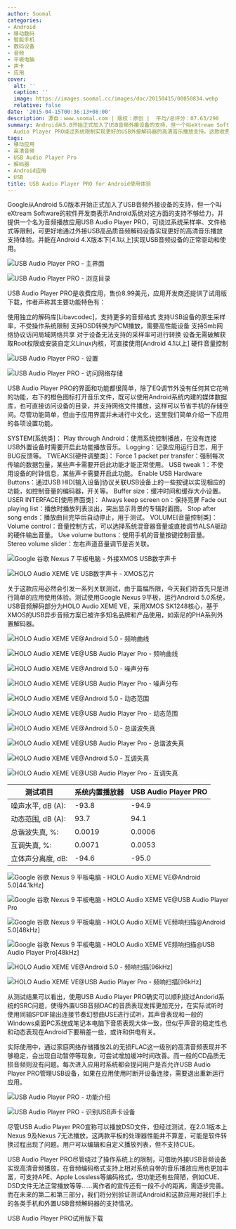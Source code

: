 ```yaml
---
author: Soomal
categories:
- Android
- 移动数码
- 智能手机
- 数码设备
- 音频
- 平板电脑
- 声卡
- 应用
cover:
  alt: ''
  caption: ''
  image: https://images.soomal.cc/images/doc/20150415/00050834.webp
  relative: false
date: '2015-04-15T00:36:13+08:00'
description: 源自：www.soomal.com | 版权：原创 |  平均/总评分：07.63/290
summary: Android从5.0开始正式加入了USB音频外接设备的支持，但一个叫eXtream Software的软件开发商表示Android系统对这方面的支持不够给力，并提供一个名为音频播放应用USB
  Audio Player PRO绕过系统限制实现更好的USB外接解码器的高清音乐播放支持。这款收费应用的界面和使用体验如何？
tags:
- 移动应用
- 高清音频
- USB Audio Player Pro
- 解码器
- Android应用
- USB
title: USB Audio Player PRO for Android使用体验
---
```


Google从Android 5.0版本开始正式加入了USB音频外接设备的支持，但一个叫eXtream Software的软件开发商表示Android系统对这方面的支持不够给力，并提供一个名为音频播放应用USB Audio Player PRO，可绕过系统采样率、文件格式等限制，可更好地通过外接USB高品质音频解码设备实现更好的高清音乐播放支持体验。并能在Android 4.X版本下[4.1以上]实现USB音频设备的正常驱动和使用。



![USB Audio Player PRO - 主界面](https://images.soomal.cc/images/doc/20150402/00050271_01.webp)



![USB Audio Player PRO - 浏览目录](https://images.soomal.cc/images/doc/20150402/00050272_01.webp)



USB Audio Player PRO是收费应用，售价8.99美元，应用开发商还提供了试用版下载，作者声称其主要功能特色有：



使用独立的解码库[Libavcodec]，支持更多的音频格式
支持USB设备的原生采样率，不受操作系统限制
支持DSD转换为PCM播放，需要高性能设备
支持Smb网络协议访问局域网络共享
对于设备无法支持的采样率可进行转换
设备无需破解获取Root权限或安装自定义Linux内核，可直接使用[Android 4.1以上]
硬件音量控制



![USB Audio Player PRO - 设置](https://images.soomal.cc/images/doc/20150402/00050275_01.webp)



![USB Audio Player PRO - 访问网络存储](https://images.soomal.cc/images/doc/20150402/00050277_01.webp)



USB Audio Player PRO的界面和功能都很简单，除了EQ调节外没有任何其它花哨的功能，右下的橙色图标打开音乐文件，既可以使用Android系统内建的媒体数据库，也可直接访问设备的目录，并支持网络文件播放，这样可以节省手机的存储空间。尽管功能简单，但由于应用界面并未进行中文化，这里我们简单介绍一下应用的各项设置功能。







SYSTEM[系统类]：
Play through Android：使用系统控制播放，在没有连接USB外置设备时需要开启此功能播放音乐。
Logging：记录应用运行日志，用于BUG反馈等。
TWEAKS[硬件调整类]：
Force 1 packet per transfer：强制每次传输的数据包量，某些声卡需要开启此功能才能正常使用。
USB tweak 1：不使用设备的时钟信息，某些声卡需要开启此功能。
Enable USB Hardware Buttons：通过USB HID[输入设备]协议关联USB设备上的一些按键以实现相应的功能，如控制音量的编码器，开关等。
Buffer size：缓冲时间和缓存大小设置。
USER INTERFACE[使用界面类]：
Always keep screen on：保持亮屏
Fade out playing list：播放时播放列表淡出，突出显示背景的专辑封面图。
Stop after song ends：播放曲目完毕后自动停止，用于测试。
VOLUME[音量控制类]：
Volume control：音量控制方式，可以选择系统混音器音量或直接调节ALSA驱动的硬件输出音量。
Use volume buttons：使用手机的音量按键控制音量。
Stereo volume slider：左右声道音量调节是否关联。



![Google 谷歌 Nexus 7 平板电脑 - 外接XMOS USB数字声卡](https://images.soomal.cc/images/doc/20150202/00049053_01.webp)



![HOLO Audio XEME VE USB数字声卡 - XMOS芯片](https://images.soomal.cc/images/doc/20150415/00050835_01.webp)



关于这款应用必然会引发一系列关联测试，由于篇幅所限，今天我们将首先只是进行简单的应用使用体验。测试使用Google Nexus 9平板，运行Android 5.0系统，USB音频解码部分为HOLO Audio XEME VE，采用XMOS SK1248核心，基于XMOS的USB异步音频方案已被许多知名品牌和产品使用，如索尼的PHA系列外置解码器。



![HOLO Audio XEME VE@Android 5.0 - 频响曲线](https://images.soomal.cc/images/doc/20150414/00050823_01.webp)



![HOLO Audio XEME VE@USB Audio Player Pro - 频响曲线](https://images.soomal.cc/images/doc/20150414/00050824_01.webp)



![HOLO Audio XEME VE@Android 5.0 - 噪声分布](https://images.soomal.cc/images/doc/20150414/00050825_01.webp)



![HOLO Audio XEME VE@USB Audio Player Pro - 噪声分布](https://images.soomal.cc/images/doc/20150414/00050826_01.webp)



![HOLO Audio XEME VE@Android 5.0 - 动态范围](https://images.soomal.cc/images/doc/20150414/00050827_01.webp)



![HOLO Audio XEME VE@USB Audio Player Pro - 动态范围](https://images.soomal.cc/images/doc/20150414/00050829_01.webp)



![HOLO Audio XEME VE@Android 5.0 - 总谐波失真](https://images.soomal.cc/images/doc/20150414/00050830_01.webp)



![HOLO Audio XEME VE@USB Audio Player Pro - 总谐波失真](https://images.soomal.cc/images/doc/20150414/00050831_01.webp)



![HOLO Audio XEME VE@Android 5.0 - 互调失真](https://images.soomal.cc/images/doc/20150414/00050832_01.webp)



![HOLO Audio XEME VE@USB Audio Player Pro - 互调失真](https://images.soomal.cc/images/doc/20150414/00050833_01.webp)



| 测试项目 | 系统内置播放器 | USB Audio Player PRO |
| --- | --- | --- |
| 噪声水平, dB (A): | -93.8 | -94.9 |
| 动态范围, dB (A): | 93.7 | 94.1 |
| 总谐波失真, %: | 0.0019 | 0.0006 |
| 互调失真, %: | 0.0071 | 0.0053 |
| 立体声分离度, dB: | -94.6 | -95.0 |



![Google 谷歌 Nexus 9 平板电脑 - HOLO Audio XEME VE@Android 5.0[44.1kHz]](https://images.soomal.cc/images/doc/20150202/00049055_01.webp)



![Google 谷歌 Nexus 9 平板电脑 - HOLO Audio XEME VE@USB Audio Player Pro](https://images.soomal.cc/images/doc/20150402/00050264_01.webp)



![Google 谷歌 Nexus 9 平板电脑 - HOLO Audio XEME VE频响扫描@Android 5.0[48kHz]](https://images.soomal.cc/images/doc/20150402/00050265_01.webp)



![Google 谷歌 Nexus 9 平板电脑 - HOLO Audio XEME VE频响扫描@USB Audio Player Pro[48kHz]](https://images.soomal.cc/images/doc/20150402/00050266_01.webp)



![HOLO Audio XEME VE@Android 5.0 - 频响扫描[96kHz]](https://images.soomal.cc/images/doc/20150402/00050267_01.webp)



![HOLO Audio XEME VE@USB Audio Player Pro - 频响扫描[96kHz]](https://images.soomal.cc/images/doc/20150402/00050268_01.webp)



从测试结果可以看出，使用USB Audio Player PRO确实可以顺利绕过Andorid系统的SRC问题，使得外置USB音频DAC的音质表现发挥更加充分，在实际试听时使用同轴SPDIF输出连接节奏幻想曲USE进行试听，其声音表现和一般的Windows桌面PC系统或笔记本电脑下音质表现大体一致，但似乎声音的稳定性也和动态表现在Android下要稍差一些，或许和供电有关。



实际使用中，通过家庭网络存储播放2L的无损FLAC这一级别的高清音频表现并不够稳定，会出现自动暂停等现象，可尝试增加缓冲时间改善。而一般的CD品质无损音频则没有问题。每次进入应用时系统都会提问用户是否允许USB Audio Player PRO管理USB设备，如果在应用使用时断开设备连接，需要退出重新运行应用。



![USB Audio Player PRO - 功能介绍](https://images.soomal.cc/images/doc/20150402/00050273_01.webp)



![USB Audio Player PRO - 识别USB声卡设备](https://images.soomal.cc/images/doc/20150402/00050274_01.webp)



尽管USB Audio Player PRO宣称可以播放DSD文件，但经过测试，在2.0.1版本上Nexus 9及Nexus 7无法播放，这两款平板的处理器性能并不算差，可能是软件转换过程出现了问题。用户可以编辑和自定义播放列表，但不支持CUE。



USB Audio Player PRO尽管绕过了操作系统上的限制，可借助外接USB音频设备实现高清音频播放，在音频编码格式支持上相对系统自带的音乐播放应用也更加丰富，可支持APE、Apple Lossless等编码格式，但功能还有些简陋，例如CUE、DSD文件无法正常播放等等……离作者的宣传还有一段不小的距离，需逐步完善。而在未来的第二和第三部分，我们将分别验证测试Android和这款应用对我们手上的各类手机和外置USB音频解码器的支持情况。



USB Audio Player PRO试用版下载